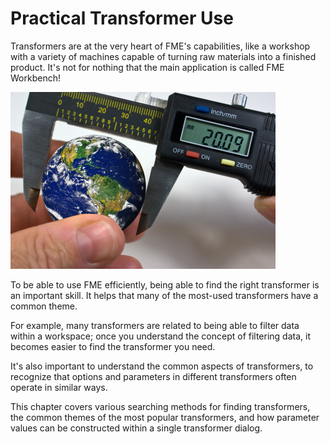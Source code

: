 # Practical Transformer Use #
Transformers are at the very heart of FME's capabilities, like a workshop with a variety of machines capable of turning raw materials into a finished product. It's not for nothing that the main application is called FME Workbench!

![](./Images/Img4.000.AWorkshopOfTools.png)

To be able to use FME efficiently, being able to find the right transformer is an important skill. It helps that many of the most-used transformers have a common theme.

For example, many transformers are related to being able to filter data within a workspace; once you understand the concept of filtering data, it becomes easier to find the transformer you need.

It's also important to understand the common aspects of transformers, to recognize that options and parameters in different transformers often operate in similar ways.

This chapter covers various searching methods for finding transformers, the common themes of the most popular transformers, and how parameter values can be constructed within a single transformer dialog.